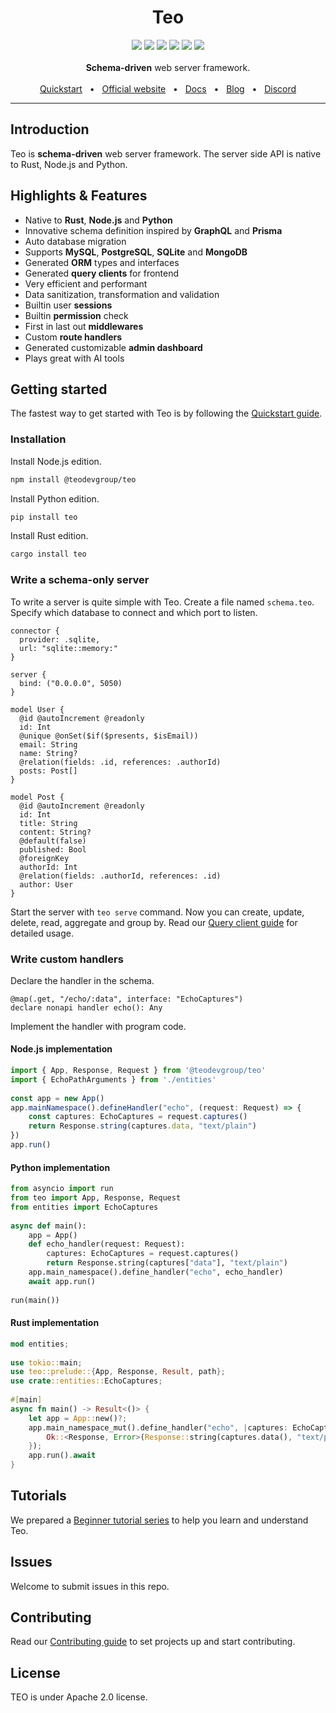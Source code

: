 <div align="center">
  <h1>Teo</h1>
  <a href="https://crates.io/crates/teo"><img src="https://img.shields.io/crates/v/teo?style=flat-square" /></a>
  <a href="https://www.npmjs.com/package/@teodevgroup/teo"><img src="https://img.shields.io/npm/v/%40teodevgroup%2Fteo?style=flat-square" /></a>
  <a href="https://pypi.org/project/teo/"><img src="https://img.shields.io/pypi/v/teo?style=flat-square" /></a>
  <a href="https://marketplace.visualstudio.com/items?itemName=yeannylam.teo-vscode"><img src="https://img.shields.io/visual-studio-marketplace/v/yeannylam.teo-vscode?style=flat-square&label=VSCode%20marketplace&color=%2300AFD7" /></a>
  <a href="https://github.com/teodevgroup/teo/blob/master/LICENSE"><img src="https://img.shields.io/github/license/teodevgroup/teo.svg?style=flat-square" /></a>
  <a href="https://github.com/teodevgroup/teo"><img src="https://img.shields.io/badge/PRs-welcome-brightgreen.svg?style=flat-square" /></a>
  <br />
  <br />
  <div><strong>Schema-driven</strong> web server framework.</div>
  <br />
  <a href="https://docs.teodev.io/getting-started/quickstart">Quickstart</a>
  <span>&nbsp;&nbsp;•&nbsp;&nbsp;</span>
  <a href="https://teodev.io/">Official website</a>
  <span>&nbsp;&nbsp;•&nbsp;&nbsp;</span>
  <a href="https://docs.teodev.io/">Docs</a>
  <span>&nbsp;&nbsp;•&nbsp;&nbsp;</span>
  <a href="https://blog.teodev.io">Blog</a>
  <span>&nbsp;&nbsp;•&nbsp;&nbsp;</span>
  <a href="https://teodev.io/discord">Discord</a>
  <br />
  <hr />
</div>

## Introduction

Teo is **schema-driven** web server framework. The server side API is native to Rust, Node.js and Python.

## Highlights & Features

* Native to **Rust**, **Node.js** and **Python**
* Innovative schema definition inspired by **GraphQL** and **Prisma**
* Auto database migration
* Supports **MySQL**, **PostgreSQL**, **SQLite** and **MongoDB**
* Generated **ORM** types and interfaces
* Generated **query clients** for frontend
* Very efficient and performant
* Data sanitization, transformation and validation
* Builtin user **sessions**
* Builtin **permission** check
* First in last out **middlewares**
* Custom **route handlers**
* Generated customizable **admin dashboard**
* Plays great with AI tools

## Getting started

The fastest way to get started with Teo is by following the [Quickstart guide](https://docs.teodev.io/getting-started/quickstart).

### Installation
 
Install Node.js edition.

```sh
npm install @teodevgroup/teo
```

Install Python edition.

```sh
pip install teo
```

Install Rust edition.

```sh
cargo install teo
```

### Write a schema-only server

To write a server is quite simple with Teo. Create a file named `schema.teo`.
Specify which database to connect and which port to listen.

```teo
connector {
  provider: .sqlite,
  url: "sqlite::memory:"
}
 
server {
  bind: ("0.0.0.0", 5050)
}
 
model User {
  @id @autoIncrement @readonly
  id: Int
  @unique @onSet($if($presents, $isEmail))
  email: String
  name: String?
  @relation(fields: .id, references: .authorId)
  posts: Post[]
}
 
model Post {
  @id @autoIncrement @readonly
  id: Int
  title: String
  content: String?
  @default(false)
  published: Bool
  @foreignKey
  authorId: Int
  @relation(fields: .authorId, references: .id)
  author: User
}
```

Start the server with `teo serve` command. Now you can create, update, delete,
read, aggregate and group by. Read our
[Query client guide](https://docs.teodev.io/guides/query-client-guides/crud)
for detailed usage.

### Write custom handlers

Declare the handler in the schema.

```teo
@map(.get, "/echo/:data", interface: "EchoCaptures")
declare nonapi handler echo(): Any
```

Implement the handler with program code.

#### Node.js implementation

```ts
import { App, Response, Request } from '@teodevgroup/teo'
import { EchoPathArguments } from './entities'
 
const app = new App()
app.mainNamespace().defineHandler("echo", (request: Request) => {
    const captures: EchoCaptures = request.captures()
    return Response.string(captures.data, "text/plain")
})
app.run()
```

#### Python implementation

```python
from asyncio import run
from teo import App, Response, Request
from entities import EchoCaptures
 
async def main():
    app = App()
    def echo_handler(request: Request):
        captures: EchoCaptures = request.captures()
        return Response.string(captures["data"], "text/plain")
    app.main_namespace().define_handler("echo", echo_handler)
    await app.run()
 
run(main())
```

#### Rust implementation

```rust
mod entities;
 
use tokio::main;
use teo::prelude::{App, Response, Result, path};
use crate::entities::EchoCaptures;
 
#[main]
async fn main() -> Result<()> {
    let app = App::new()?;
    app.main_namespace_mut().define_handler("echo", |captures: EchoCaptures| async move {
        Ok::<Response, Error>(Response::string(captures.data(), "text/plain"))
    });
    app.run().await
}
```

## Tutorials

We prepared a [Beginner tutorial series](https://docs.teodev.io/getting-started/beginner-tutorial/write-a-schema-only-app)
to help you learn and understand Teo.

## Issues

Welcome to submit issues in this repo.

## Contributing

Read our [Contributing guide](https://github.com/teodevgroup/teo/blob/main/CONTRIBUTING.md)
to set projects up and start contributing.

## License

TEO is under Apache 2.0 license.
